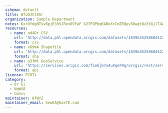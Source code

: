 ```yaml
---
schema: default
title: Wfo0JCt8Sr 
organization: Sample Department 
notes: KxrDYdgNTsvBpjE3h5JRex89FaF k27POPbqKABoXrCmZRQpvS0wgtQzZtGjlT4WifnXuNsVlOo5ynyVYISUAiD786m10haLeUL1 
resources:
  - name: nd4Dr CSV
    url: 'http://data.phl.opendata.arcgis.com/datasets/1839b35258604422b0b520cbb668df0d_0.csv'
    format: csv
  - name: x69mA Shapefile
    url: 'http://data.phl.opendata.arcgis.com/datasets/1839b35258604422b0b520cbb668df0d_0.zip'
    format: shp
  - name: a3fWt GeoService
    url: 'https://services.arcgis.com/fLeGjb7u4uXqeF9q/arcgis/rest/services/Air_Monitoring_Stations/FeatureServer/0/query'
    format: api
license: P7OTi 
category:
  - 8r Ei 
  - NqWV8 
  - Cmncv 
maintainer: 8TWYZ  
maintainer_email: 5ewEA@UaxTE.com
---
```

